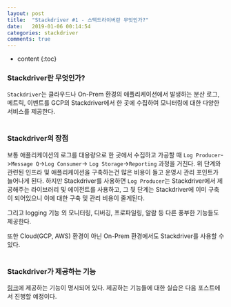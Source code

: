 ```yaml
---
layout: post
title:  "Stackdriver #1 - 스택드라이버란 무엇인가?"
date:   2019-01-06 00:14:54
categories: stackdriver
comments: true
---
```

* content
{:toc}

### Stackdriver란 무엇인가?
`Stackdriver`는 클라우드나 On-Prem 환경의 애플리케이션에서 발생하는 분산 로그, 메트릭, 이벤트를 GCP의 Stackdriver에서 한 곳에 수집하여 모니터링에 대한 다양한 서비스를 제공한다.
<br><br>

### Stackdriver의 장점
보통 애플리케이션의 로그를 대용량으로 한 곳에서 수집하고 가공할 때 `Log Producer`->`Message Q`->`Log Consumer`-> `Log Storage`->`Reporting` 과정을 거친다. 위 단계와 관련된 인프라 및 애플리케이션을 구축하는건 많은 비용이 들고 운영시 관리 포인트가 늘어나게 된다. 하지만 Stackdriver를 사용하면 `Log Producer`는 Stackdriver에서 제공해주는 라이브러리 및 에이전트를 사용하고, 그 뒷 단계는 Stackdriver에 이미 구축이 되어있으니 이에 대한 구축 및 관리 비용이 줄게된다. 

그리고 logging 기능 외 모니터링, 디버깅, 프로파일링, 알람 등 다른 풍부한 기능들도 제공한다.

또한 Cloud(GCP, AWS) 환경이 아닌 On-Prem 환경에서도 Stackdriver를 사용할 수 있다.
<br><br>

### Stackdriver가 제공하는 기능
[링크][Stackdriver-Feature]에 제공하는 기능이 명시되어 있다. 제공하는 기능들에 대한 실습은 다음 포스트에서 진행할 예정이다.

[Stackdriver-Feature]:https://cloud.google.com/stackdriver/?hl=ko